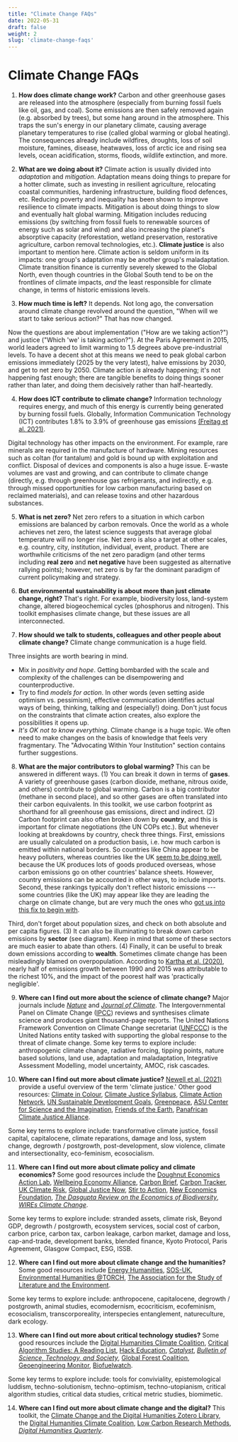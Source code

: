 ```yaml
---
title: "Climate Change FAQs"
date: 2022-05-31
draft: false
weight: 2
slug: 'climate-change-faqs'
---
```


# Climate Change FAQs

1. **How does climate change work?** Carbon and other greenhouse gases are released into the atmosphere (especially from burning fossil fuels like oil, gas, and coal). Some emissions are then safely removed again (e.g. absorbed by trees), but some hang around in the atmosphere. This traps the sun's energy in our planetary climate, causing average planetary temperatures to rise (called global warming or global heating). The consequences already include wildfires, droughts, loss of soil moisture, famines, disease, heatwaves, loss of arctic ice and rising sea levels, ocean acidification, storms, floods, wildlife extinction, and more.

2. **What are we doing about it?** Climate action is usually divided into _adaptation_ and _mitigation_. Adaptation means doing things to prepare for a hotter climate, such as investing in resilient agriculture, relocating coastal communities, hardening infrastructure, building flood defences, etc. Reducing poverty and inequality has been shown to improve resilience to climate impacts. Mitigation is about doing things to slow and eventually halt global warming. Mitigation includes reducing emissions (by switching from fossil fuels to renewable sources of energy such as solar and wind) and also increasing the planet's absorptive capacity (reforestation, wetland preservation, restorative agriculture, carbon removal technologies, etc.). **Climate justice** is also important to mention here. Climate action is seldom uniform in its impacts: one group's adaptation may be another group's maladaptation. Climate transition finance is currently severely skewed to the Global North, even though countries in the Global South tend to be on the frontlines of climate impacts, *and* the least responsible for climate change, in terms of historic emissions levels.

3. **How much time is left?** It depends. Not long ago, the conversation around climate change revolved around the question, "When will we start to take serious action?" That has now changed.


Now the questions are about implementation ("How are we taking action?") and justice ("Which 'we' is taking action?"). At the Paris Agreement in 2015, world leaders agreed to limit warming to 1.5 degrees above pre-industrial levels. To have a decent shot at this means we need to peak global carbon emissions immediately (2025 by the very latest), halve emissions by 2030, and get to net zero by 2050. Climate action *is* already happening; it's not happening fast enough; there are tangible benefits to doing things sooner rather than later, and doing them decisively rather than half-heartedly.

4. **How does ICT contribute to climate change?** Information technology requires energy, and much of this energy is currently being generated by burning fossil fuels. Globally, Information Communication Technology (ICT) contributes 1.8% to 3.9% of greenhouse gas emissions [(Freitag et al. 2021)](https://www.sciencedirect.com/science/article/pii/S2666389921001884).

Digital technology has other impacts on the environment. For example, rare minerals are required in the manufacture of hardware. Mining resources such as coltan (for tantalum) and gold is bound up with exploitation and conflict. Disposal of devices and components is also a huge issue. E-waste volumes are vast and growing, and can contribute to climate change (directly, e.g. through greenhouse gas refrigerants, and indirectly, e.g. through missed opportunities for low carbon manufacturing based on reclaimed materials), and can release toxins and other hazardous substances.

5. **What is net zero?** Net zero refers to a situation in which carbon emissions are balanced by carbon removals. Once the world as a whole achieves net zero, the latest science suggests that average global temperature will no longer rise. Net zero is also a target at other scales, e.g. country, city, institution, individual, event, product. There are worthwhile criticisms of the net zero paradigm (and other terms including **real zero** and **net negative** have been suggested as alternative rallying points); however, net zero is by far the dominant paradigm of current policymaking and strategy.

6. **But environmental sustainability is about more than just climate change, right?** That's right. For example, biodiversity loss, land-system change, altered biogeochemical cycles (phosphorus and nitrogen). This toolkit emphasises climate change, but these issues are all interconnected.

7. **How should we talk to students, colleagues and other people about climate change?** Climate change communication is a huge field.


Three insights are worth bearing in mind.

- Mix in _positivity and hope_. Getting bombarded with the scale and complexity of the challenges can be disempowering and counterproductive.
- Try to find _models for action_. In other words (even setting aside optimism vs. pessimism), effective communication identifies actual ways of being, thinking, talking and (especially!) doing. Don't just focus on the constraints that climate action creates, also explore the possibilities it opens up.
- _It's OK not to know everything_. Climate change is a huge topic. We often need to make changes on the basis of knowledge that feels very fragmentary. The "Advocating Within Your Institution" section contains further suggestions.

8. **What are the major contributors to global warming?** This can be answered in different ways. (1) You can break it down in terms of **gases**. A variety of greenhouse gases (carbon dioxide, methane, nitrous oxide, and others) contribute to global warming. Carbon is a big contributor (methane in second place), and so other gases are often translated into their carbon equivalents. In this toolkit, we use carbon footprint as shorthand for all greenhouse gas emissions, direct and indirect. (2) Carbon footprint can also often broken down by **country**, and this is important for climate negotiations (the UN COPs etc.). But whenever looking at breakdowns by country, check three things. First, emissions are usually calculated on a production basis, i.e. how much carbon is emitted within national borders. So countries like China appear to be heavy polluters, whereas countries like the UK [seem to be doing well](https://ourworldindata.org/grapher/production-vs-consumption-co2-emissions?country=~GBR), because the UK produces lots of goods produced overseas, whose carbon emissions go on other countries' balance sheets. However, country emissions can be accounted in other ways, to include imports. Second, these rankings typically don't reflect historic emissions --- some countries (like the UK) may appear like they are leading the charge on climate change, but are very much the ones who [got us into this fix to begin with](https://www.carbonbrief.org/analysis-which-countries-are-historically-responsible-for-climate-change).

Third, don't forget about population sizes, and check on both absolute and per capita figures. (3) It can also be illuminating to break down carbon emissions by **sector** (see diagram). Keep in mind that some of these sectors are much easier to abate than others. (4) Finally, it can be useful to break down emissions according to **wealth**. Sometimes climate change has been misleadingly blamed on overpopulation. According to [Kartha et al. (2020)](https://www.sei.org/publications/the-carbon-inequality-era/), nearly half of emissions growth between 1990 and 2015 was attributable to the richest 10%, and the impact of the poorest half was 'practically negligible'.

9. **Where can I find out more about the science of climate change?** Major journals include [*Nature*](https://www.nature.com/) and [*Journal of Climate*](https://www.ametsoc.org/index.cfm/ams/publications/journals/journal-of-climate/). The Intergovernmental Panel on Climate Change ([IPCC](https://www.ipcc.ch/)) reviews and synthesises climate science and produces giant thousand-page reports. The United Nations Framework Convention on Climate Change secretariat ([UNFCCC](https://unfccc.int/process-and-meetings/the-convention/what-is-the-united-nations-framework-convention-on-climate-change)) is the United Nations entity tasked with supporting the global response to the threat of climate change. Some key terms to explore include: anthropogenic climate change, radiative forcing, tipping points, nature based solutions, land use, adaptation and maladaptation, Integrative Assessment Modelling, model uncertainty, AMOC, risk cascades.

10. **Where can I find out more about climate justice?** [Newell et al. (2021)](https://doi.org/10.1002/wcc.733) provide a useful overview of the term 'climate justice.' Other good resources: [Climate in Colour](https://www.climateincolour.com/), [Climate Justice Syllabus](https://www.climatejusticesyllabus.org/), [Climate Action Network](https://climatenetwork.org/overview/), [UN Sustainable Development Goals](https://sdgs.un.org/),
[Greenpeace](https://www.greenpeace.org.uk/), [ASU Center for Science and the Imagination](https://csi.asu.edu/), [Friends of the Earth](https://friendsoftheearth.uk/), [Panafrican Climate Justice Alliance](https://www.pacja.org/).

Some key terms to explore include: transformative climate justice, fossil capital, capitalocene, climate reparations, damage and loss, system change, degrowth / postgrowth, post-development, slow violence, climate and intersectionality, eco-feminism, ecosocialism.

11. **Where can I find out more about climate policy and climate economics?** Some good resources include the [Doughnut Economics Action Lab](https://doughnuteconomics.org/), [Wellbeing Economy Alliance](https://weall.org/), [Carbon Brief](https://www.carbonbrief.org/), [Carbon Tracker](https://carbontracker.org/), [UK Climate Risk](https://www.ukclimaterisk.org/), [Global Justice Now](https://www.globaljustice.org.uk/our-campaigns/climate/), [Stir to Action](https://www.stirtoaction.com/), [New Economics Foundation](https://neweconomics.org/about/our-missions/green-new-deal), [*The Dasgupta Review on the Economics of Biodiversity*](https://www.gov.uk/government/publications/final-report-the-economics-of-biodiversity-the-dasgupta-review), [*WIREs Climate Change*](https://wires.onlinelibrary.wiley.com/journal/17577799).

Some key terms to explore include: stranded assets, climate risk, Beyond GDP, degrowth / postgrowth, ecosystem services, social cost of carbon, carbon price, carbon tax, carbon leakage, carbon market, damage and loss, cap-and-trade, development banks, blended finance, Kyoto Protocol, Paris Agreement, Glasgow Compact, ESG, ISSB.

12. **Where can I find out more about climate change and the humanities?** Some good resources include [Energy Humanities](https://www.energyhumanities.ca/#cards-section), [SOS-UK](https://www.sos-uk.org/about), [Environmental Humanities @TORCH](https://www.torch.ox.ac.uk/enviromental-humanities), [The Association for the Study of Literature and the Environment](https://asle.org.uk/).

Some key terms to
explore include: anthropocene, capitalocene, degrowth / postgrowth, animal studies, ecomodernism, ecocriticism, ecofeminism, ecosocialism, transcorporeality, interspecies entanglement, natureculture, dark ecology.

13. **Where can I find out more about critical technology studies?** Some good resources include the [Digital Humanities Climate Coalition](https://www.cdcs.ed.ac.uk/digital-humanities-climate-coalition), [Critical Algorithm Studies: A Reading List](https://socialmediacollective.org/reading-lists/critical-algorithm-studies/), [Hack Education](http://hackeducation.com/), [*Catalyst*](https://catalystjournal.org/index.php/catalyst), [*Bulletin of Science, Technology, and Society*](https://journals.sagepub.com/loi/bsta), [Global Forest Coalition](https://globalforestcoalition.org/), [Geoengineering Monitor](https://www.geoengineeringmonitor.org/), [Biofuelwatch](https://www.biofuelwatch.org.uk/).

Some key terms to explore include: tools for conviviality, epistemological luddism, techno-solutionism, techno-optimism, techno-utopianism, critical algorithm studies, critical data studies, critical metric studies, biomimetic.

14. **Where can I find out more about climate change and the digital?** This toolkit, the [Climate Change and the Digital Humanities Zotero Library](https://www.zotero.org/groups/4417518/climate_change_and_the_digital_humanities), the [Digital Humanities Climate Coalition](https://www.cdcs.ed.ac.uk/digital-humanities-climate-coalition), [Low Carbon Research Methods](http://lowcarbonmethods.com/), [*Digital Humanities Quarterly*](http://digitalhumanities.org/dhq/).
